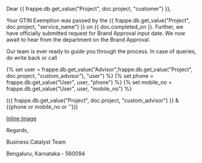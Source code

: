 <p>Dear {{ frappe.db.get_value("Project", doc.project, "customer") }},</p>
<p>Your GTIN Exemption was passed by the  {{ frappe.db.get_value("Project", doc.project, "service_name") }} on {{ doc.completed_on }}. Further, we have officially submitted request for Brand Approval input date. We now await to hear from the department on the Brand Approval. 
<p>Our team is ever ready to guide you through the process. In case of queries, do write back or call</p>

<p>{% set user = frappe.db.get_value("Advisor",frappe.db.get_value("Project", doc.project, "custom_advisor"), "user")  %}
{% set phone = frappe.db.get_value("User", user, "phone") %}
{% set mobile_no = frappe.db.get_value("User", user, "mobile_no") %}</p>

<p>({{ frappe.db.get_value("Project", doc.project, "custom_advisor") }} & {{phone or mobile_no or ''}})</p>


<p><a href="https://drive.google.com/file/d/18-96LzZ5WnqHMx1WlRfL2Cs13CLPJI_M/view">Inline Image</a></p>


<p>Regards,</p>
<p>Business Catalyst Team</p>
<p>Bengaluru, Karnataka - 560094</p>
